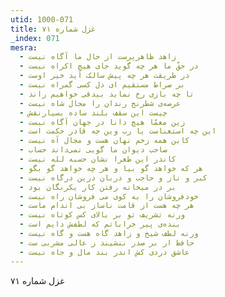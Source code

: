 ```yaml
---
utid: 1000-071
title: غزل شماره ۷۱
_index: 071
mesra:
  - زاهد ظاهرپرست از حال ما آگاه نیست
  - در حقّ ما هر چه گوید جای هیچ اکراه نیست
  - در طریقت هر چه پیش سالک آید خیر اوست
  - بر صراط مستقیم ای دل کسی گمراه نیست
  - تا چه بازی رخ نماید بیدقی خواهیم راند
  - عرصه‌ی شطرنج رندان را مجال شاه نیست
  - چیست این سقف بلند ساده بسیارنقش
  - زین معمّا هیچ دانا در جهان آگاه نیست
  - این چه استغناست یا رب وین چه قادر حکمت است
  - کاین همه زخم نهان هست و مجال آه نیست
  - صاحب دیوان ما گویی نمی‌داند حساب
  - کاندر این طغرا نشان حسبه لله نیست
  - هر که خواهد گو بیا و هر چه خواهد گو بگو
  - کبر و ناز و حاجب و دربان درین درگاه نیست
  - بر در میخانه رفتن کار یکرنگان بود
  - خودفروشان را به کوی می فروشان راه نیست
  - هر چه هست از قامت ناساز بی اندام ماست
  - ورنه تشریف تو بر بالای کس کوتاه نیست
  - بنده‌ی پیر خراباتم که لطفش دایم است
  - ورنه لطف شیخ و زاهد گاه هست و گاه نیست
  - حافظ ار بر صدر ننشیند ز عالی مشربی ست
  - عاشق دردی کش اندر بند مال و جاه نیست
---
```

غزل شماره ۷۱

